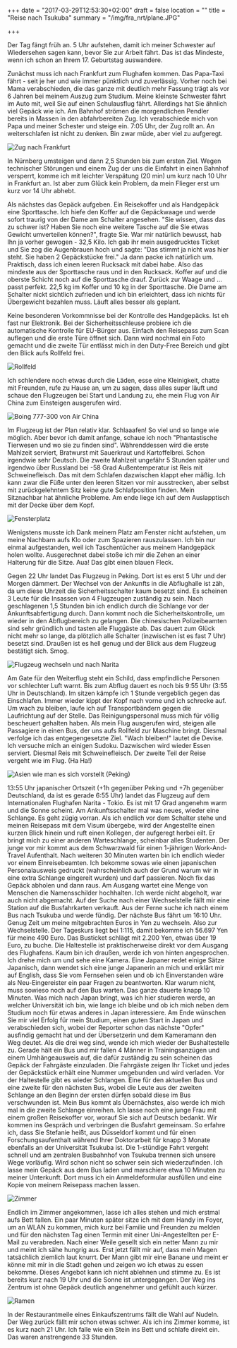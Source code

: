 +++
date = "2017-03-29T12:53:30+02:00"
draft = false
location = ""
title = "Reise nach Tsukuba"
summary = "/img/fra_nrt/plane.JPG"

+++

Der Tag fängt früh an. 5 Uhr aufstehen, damit ich meiner Schwester auf
Wiedersehen sagen kann, bevor Sie zur Arbeit fährt. Das ist das Mindeste, wenn
ich schon an Ihrem 17. Geburtstag auswandere.

Zunächst muss ich nach Frankfurt zum Flughafen kommen. Das Papa-Taxi fährt -
seit je her und wie immer pünktlich und zuverlässig. Vorher noch bei Mama
verabschieden, die das ganze mit deutlich mehr Fassung trägt als vor 6 Jahren
bei meinem Auszug zum Studium. Meine kleinste Schwester fährt im Auto mit, weil
Sie auf einen Schulausflug fährt. Allerdings hat Sie ähnlich viel Gepäck wie
ich. Am Bahnhof strömen die morgendlichen Pendler bereits in Massen in den
abfahrbereiten Zug. Ich verabschiede mich von Papa und meiner Schester und
steige ein. 7:05 Uhr, der Zug rollt an. An weiterschlafen ist nicht zu denken.
Bin zwar müde, aber viel zu aufgeregt.

![Zug nach Frankfurt](/img/fra_nrt/zug.JPG)
<!-- <figure>
  <img src="/img/fra_nrt/zug.JPG" style="image-orientation: 90deg;"/>
  <figcaption>Mit dem Zug nach Frankfurt.</figcaption>
</figure> -->

In Nürnberg umsteigen und dann 2,5 Stunden bis zum ersten Ziel. Wegen
technischer Störungen und einem Zug der uns die Einfahrt in einen Bahnhof
versperrt, komme ich mit leichter Verspätung (20 min) um kurz nach 10 Uhr in
Frankfurt an. Ist aber zum Glück kein Problem, da mein Flieger erst um kurz vor
14 Uhr abhebt.

Als nächstes das Gepäck aufgeben. Ein Reisekoffer und als Handgepäck eine
Sporttasche. Ich hiefe den Koffer auf die Gepäckwaage und werde sofort traurig
von der Dame am Schalter angesehen. "Sie wissen, dass das zu schwer ist? Haben
Sie noch eine weitere Tasche auf die Sie etwas Gewicht umverteilen können?",
fragte Sie. War mir natürlich bewusst, hab Ihn ja vorher gewogen - 32,5 Kilo.
Ich gab ihr mein ausgedrucktes Ticket und Sie zog die Augenbrauen hoch und
sagte: "Das stimmt ja nicht was hier steht. Sie haben 2 Gepäckstücke frei." Ja
dann packe ich natürlich um. Praktisch, dass ich einen leeren Rucksack mit dabei
habe. Also das mindeste aus der Sporttasche raus und in den Rucksack. Koffer auf
und die oberste Schicht noch auf die Sporttasche drauf. Zurück zur Waage und ...
passt perfekt. 22,5 kg im Koffer und 10 kg in der Sporttasche. Die Dame am
Schalter nickt sichtlich zufrieden und ich bin erleichtert, dass ich nichts für
Übergewicht bezahlen muss. Läuft alles besser als geplant.

Keine besonderen Vorkommnisse bei der Kontrolle des Handgepäcks. Ist eh fast nur
Elektronik. Bei der Sicherheitsschleuse probiere ich die automatische Kontrolle
für EU-Bürger aus. Einfach den Reisepass zum Scan auflegen und die erste Türe
öffnet sich. Dann wird nochmal ein Foto gemacht und die zweite Tür entlässt mich
in den Duty-Free Bereich und gibt den Blick aufs Rollfeld frei.

![Rollfeld](/img/fra_nrt/airfield.JPG)

Ich schlendere noch etwas durch die Läden, esse eine Kleinigkeit, chatte mit
Freunden, rufe zu Hause an, um zu sagen, dass alles super läuft und schaue den
Flugzeugen bei Start und Landung zu, ehe mein Flug von Air China zum Einsteigen
ausgerufen wird.

![Boing 777-300 von Air China](/img/fra_nrt/plane.JPG)

Im Flugzeug ist der Plan relativ klar. Schlaaafen! So viel und so lange wie
möglich. Aber bevor ich damit anfange, schaue ich noch "Phantastische Tierwesen
und wo sie zu finden sind". Währenddessen wird die erste Mahlzeit serviert,
Bratwurst mit Sauerkraut und Kartoffelbrei. Schon irgendwie sehr Deutsch. Die
zweite Mahlzeit ungefähr 5 Stunden später und irgendwo über Russland bei -58
Grad Außentemperatur ist Reis mit Schweinefleisch. Das mit dem Schlafen
dazwischen klappt eher mäßig. Ich kann zwar die Füße unter den leeren Sitzen vor
mir ausstrecken, aber selbst mit zurückgelehntem Sitz keine gute Schlafposition
finden. Mein Sitznachbar hat ähnliche Probleme. Am ende liege ich auf dem
Auslapptisch mit der Decke über dem Kopf.

![Fensterplatz](/img/fra_nrt/inside.JPG)

Wenigstens musste ich Dank meinem Platz am Fenster nicht aufstehen, um meine
Nachbarn aufs Klo oder zum Spazieren rauszulassen. Ich bin nur einmal
aufgestanden, weil ich Taschentücher aus meinem Handgepäck holen wollte.
Ausgerechnet dabei stoße ich mir die Zehen an einer Halterung für die Sitze.
Aua! Das gibt einen blauen Fleck.

Gegen 22 Uhr landet Das Flugzeug in Peking. Dort ist es erst 5 Uhr und der
Morgen dämmert. Der Wechsel von der Ankunfts in die Abflughalle ist zäh, da um
diese Uhrzeit die Sicherheitsschalter kaum besetzt sind. Es scheinen 3 Leute
für die Insassen von 4 Flugzeugen zuständig zu sein. Nach geschlagenen 1,5
Stunden bin ich endlich durch die Schlange vor der Ankunftsabfertigung durch.
Dann kommt noch die Sicherheitskontrolle, um wieder in den Abflugbereich zu
gelangen. Die chinesischen Polizeibeamten sind sehr gründlich und tasten alle
Fluggäste ab. Das dauert zum Glück nicht mehr so lange, da plötzlich alle
Schalter (inzwischen ist es fast 7 Uhr) besetzt sind. Draußen ist es hell genug
und der Blick aus dem Flugzeug bestätigt sich. Smog.

![Flugzeug wechseln und nach Narita](/img/fra_nrt/peking.JPG)

Am Gate für den Weiterflug steht ein Schild, dass empfindliche Personen vor
schlechter Luft warnt. Bis zum Abflug dauert es noch bis 9:55 Uhr (3:55 Uhr in
Deutschland). Im sitzen kämpfe ich 1 Stunde vergeblich gegen das Einschlafen.
Immer wieder kippt der Kopf nach vorne und ich schrecke auf. Um wach zu bleiben,
laufe ich auf Transportbändern gegen die Laufrichtung auf der Stelle. Das
Reinigungspersonal muss mich für völlig bescheuert gehalten haben. Als mein Flug
ausgerufen wird, steigen alle Passagiere in einen Bus, der uns aufs Rollfeld zur
Maschine bringt. Diesmal verfolge ich das entgegengesetzte Ziel. "Wach bleiben!"
lautet die Devise. Ich versuche mich an einigen Sudoku. Dazwischen wird wieder
Essen serviert. Diesmal Reis mit Schweinefleisch. Der zweite Teil der Reise
vergeht wie im Flug. (Ha Ha!)

![Asien wie man es sich vorstellt (Peking)](/img/fra_nrt/asia.JPG)

13:55 Uhr japanischer Ortszeit (+1h gegenüber Peking und +7h gegenüber
Deutschland, da ist es gerade 6:55 Uhr) landet das Flugzeug auf dem
Internationalen Flughafen Narita - Tokio. Es ist mit 17 Grad angenehm warm und
die Sonne scheint. Am Ankunftsschalter mal was neues, wieder eine Schlange. Es
geht zügig vorran. Als ich endlich vor dem Schalter stehe und meinen Reisepass
mit dem Visum übergebe, wird der Angestellte einen kurzen Blick hinein und ruft
einen Kollegen, der aufgeregt herbei eilt. Er bringt mich zu einer anderen
Warteschlange, scheinbar alles Studenten. Der junge vor mir kommt aus dem
Schwarzwald für einen 1-jährigen Work-And-Travel Aufenthalt. Nach weiteren 30
Minuten warten bin ich endlich wieder vor einem Einreisebeamten.
Ich bekomme sowas wie einen japanischen Personalausweis gedruckt (wahrscheinlich
auch der Grund warum wir in eine extra Schlange eingereit wurden) und darf
passieren. Noch fix das Gepäck abholen und dann raus. Am Ausgang wartet eine
Menge von Menschen die Namensschilder hochhalten. Ich werde nicht abgeholt, war
auch nicht abgemacht. Auf der Suche nach einer Wechselstelle fällt mir eine
Station auf die Busfahrkarten verkauft. Aus der Ferne suche ich nach einem Bus
nach Tsukuba und werde fündig. Der nächste Bus fährt um 16:10 Uhr. Genug Zeit um
meine mitgebrachten Euros in Yen zu wechseln. Also zur Wechselstelle. Der
Tageskurs liegt bei 1:115, damit bekomme ich 56.697 Yen für meine 490 Euro. Das
Busticket schlägt mit 2.200 Yen, etwas über 19 Euro, zu buche. Die Haltestelle
ist praktischerweise direkt vor dem Ausgang des Flughafens. Kaum bin ich
draußen, werde ich von hinten angesprochen. Ich drehe mich um und sehe eine
Kamera. Eine Japaner redet einige Sätze Japanisch, dann wendet sich eine junge
Japanerin an mich und erklärt mir auf English, dass Sie vom Fernsehen seien und
ob ich Einverstanden wäre als Neu-Eingereister ein paar Fragen zu beantworten.
Klar warum nicht, muss sowieso noch auf den Bus warten. Das ganze dauerte knapp
10 Minuten. Was mich nach Japan bringt, was ich hier studieren werde, an welcher
Universität ich bin, wie lange ich bleibe und ob ich mich neben dem Studium noch
für etwas anderes in Japan interessiere. Am Ende wünschen Sie mir viel Erfolg
für mein Studium, einen guten Start in Japan und verabschieden sich, wobei der
Reporter schon das nächste "Opfer" ausfindig gemacht hat und der Übersetzerin
und dem Kameramann den Weg deutet. Als die drei weg sind, wende ich mich wieder
der Bushaltestelle zu. Gerade hält ein Bus und mir fallen 4 Männer in
Trainingsanzügen und einem Umhängeausweis auf, die dafür zuständig zu sein
scheinen das Gepäck der Fahrgäste einzuladen. Die Fahrgäste zeigen Ihr Ticket
und jedes der Gepäckstück erhält eine Nummer umgebunden und wird verladen.
Vor der Haltestelle gibt es wieder Schlangen. Eine für den aktuellen Bus und
eine zweite für den nächsten Bus, wobei die Leute aus der zweiten Schlange an
den Beginn der ersten dürfen sobald diese im Bus verschwunden ist. Mein Bus
kommt als Übernächstes, also werde ich mich mal in die zweite Schlange einreihen.
Ich lasse noch eine junge Frau mit einem großen Reisekoffer vor, worauf Sie sich
auf Deutsch bedankt. Wir kommen ins Gespräch und verbringen die Busfahrt
gemeinsam. So erfahre ich, dass Sie Stefanie heißt, aus Düsseldorf kommt und für
einen Forschungsaufenthalt während Ihrer Doktorarbeit für knapp 3 Monate
ebenfalls an der Universität Tsukuba ist. Die 1-stündige Fahrt vergeht schnell
und am zentralen Busbahnhof von Tsukuba trennen sich unsere Wege vorläufig. Wird
schon nicht so schwer sein sich wiederzufinden. Ich lasse mein Gepäck aus dem
Bus laden und marschiere etwa 10 Minuten zu meiner Unterkunft. Dort muss ich ein
Anmeldeformular ausfüllen und eine Kopie von meinem Reisepass machen lassen.

![Zimmer](/img/fra_nrt/room.JPG)

Endlich im Zimmer angekommen, lasse ich alles stehen und mich erstmal aufs Bett
fallen. Ein paar Minuten später sitze ich mit dem Handy im Foyer, um an WLAN zu
kommen, mich kurz bei Familie und Freunden zu melden und für den nächsten Tag
einen Termin mit einer Uni-Angestellten per E-Mail zu verabreden. Nach einer
Weile gesellt sich ein netter Mann zu mir und meint ich sähe hungrig aus. Erst
jetzt fällt mir auf, dass mein Magen tatsächlich ziemlich laut knurrt. Der Mann
gibt mir eine Banane und meint er könne mit mir in die Stadt gehen und zeigen wo
ich etwas zu essen bekomme. Dieses Angebot kann ich nicht ablehnen und stimme
zu. Es ist bereits kurz nach 19 Uhr und die Sonne ist untergegangen. Der Weg ins
Zentrum ist ohne Gepäck deutlich angenehmer und gefühlt auch kürzer.

![Ramen](/img/fra_nrt/dinner.JPG)

In der Restaurantmeile eines Einkaufszentrums fällt die Wahl auf Nudeln. Der Weg
zurück fällt mir schon etwas schwer. Als ich ins Zimmer komme, ist es kurz nach
21 Uhr. Ich falle wie ein Stein ins Bett und schlafe direkt ein. Das waren
anstrengende 33 Stunden.
